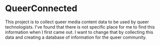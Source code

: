 # QueerConnected
This project is to collect queer media content data to be used by queer technologists. I've found that there is not specific place for me to find this information when I first came out. I want to change that by collecting this data and creating a database of information for the queer community.
